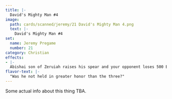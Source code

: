 ```yaml
---
title: |-
  David's Mighty Man #4
image: 
  path: cards/scanned/jeremy/21 David's Mighty Man 4.png
  text: |-
    David's Mighty Man #4
set:
  name: Jeremy Pregame
  number: 21
category: Christian
effects: 
- |-
  Abishai son of Zeruiah raises his spear and your opponent loses 500 Bible points.
flavor-text: |-
  "Was he not held in greater honor than the three?"
---
```

Some actual info about this thing TBA.
